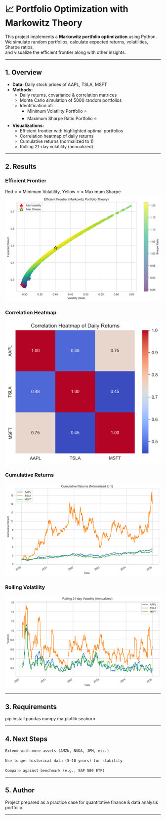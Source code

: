# 📈 Portfolio Optimization with Markowitz Theory

This project implements a **Markowitz portfolio optimization** using Python.  
We simulate random portfolios, calculate expected returns, volatilities, Sharpe ratios,  
and visualize the efficient frontier along with other insights.

---

## 1. Overview
- **Data:** Daily stock prices of AAPL, TSLA, MSFT  
- **Methods:**
  - Daily returns, covariance & correlation matrices  
  - Monte Carlo simulation of 5000 random portfolios  
  - Identification of:
    - Minimum Volatility Portfolio ⭐
    - Maximum Sharpe Ratio Portfolio ⭐  
- **Visualizations:**
  - Efficient frontier with highlighted optimal portfolios  
  - Correlation heatmap of daily returns  
  - Cumulative returns (normalized to 1)  
  - Rolling 21-day volatility (annualized)  

---

## 2. Results

### Efficient Frontier
Red ⭐ = Minimum Volatility, Yellow ⭐ = Maximum Sharpe  
![Efficient Frontier](Images/efficient_frontier.png)

### Correlation Heatmap
![Correlation Heatmap](Images/correlation_heatmap.png)

### Cumulative Returns
![Cumulative Returns](Images/cumulative_returns.png)

### Rolling Volatility
![Rolling Volatility](Images/rolling_volatility.png)

---

## 3. Requirements

pip install pandas numpy matplotlib seaborn

---

## 4. Next Steps

    Extend with more assets (AMZN, NVDA, JPM, etc.)

    Use longer historical data (5–10 years) for stability

    Compare against benchmark (e.g., S&P 500 ETF)

---

## 5. Author

Project prepared as a practice case for quantitative finance & data analysis portfolio.

---